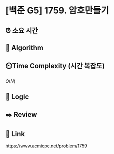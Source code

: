 # [백준 G5] 1759. 암호만들기
 
## ⏰  **소요 시간**

## :pushpin: **Algorithm**


## ⏲️**Time Complexity (시간 복잡도)**
$O(N)$

## :round_pushpin: **Logic**


## :black_nib: **Review**


## 📡 Link
https://www.acmicpc.net/problem/1759